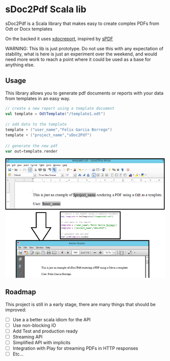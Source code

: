 # sDoc2Pdf Scala lib

sDoc2Pdf is a Scala library that makes easy to create complex PDFs from Odt or Docx templates

On the backed it uses [xdocreport](https://code.google.com/p/xdocreport), inspired by [sPDF](https://github.com/cloudify/sPDF)

WARNING: This lib is just prototype. Do not use this with any expectation of stability, what is here is just an experiment over the weekend, and would need more work to reach a point where it could be used as a base for anything else.

## Usage

This library allows you to generate pdf documents or reports with your data from templates in an easy way.

```scala
// create a new report using a template document
val template = OdtTemplate("/template1.odt")

// add data to the template
template + ("user_name","Felix Garcia Borrego")
template + ("project_name","sDoc2Pdf")

// generate the new pdf
var out=template.render
```

![](docs/diagram.png)

## Roadmap

This project is still in a early stage, there are many things that should be improved:

- [ ] Use a a better scala idiom for the API
- [ ] Use non-blocking IO
- [ ] Add Test and production ready
- [ ] Streaming API
- [ ] Simplified API with implicits
- [ ] Integration with Play for streaming PDFs in HTTP responses
- [ ] Etc...
